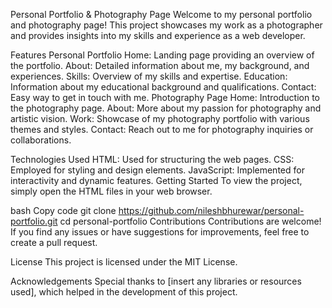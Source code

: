 Personal Portfolio & Photography Page
Welcome to my personal portfolio and photography page! This project showcases my work as a photographer and provides insights into my skills and experience as a web developer.

Features
Personal Portfolio
Home: Landing page providing an overview of the portfolio.
About: Detailed information about me, my background, and experiences.
Skills: Overview of my skills and expertise.
Education: Information about my educational background and qualifications.
Contact: Easy way to get in touch with me.
Photography Page
Home: Introduction to the photography page.
About: More about my passion for photography and artistic vision.
Work: Showcase of my photography portfolio with various themes and styles.
Contact: Reach out to me for photography inquiries or collaborations.

Technologies Used
HTML: Used for structuring the web pages.
CSS: Employed for styling and design elements.
JavaScript: Implemented for interactivity and dynamic features.
Getting Started
To view the project, simply open the HTML files in your web browser.

bash
Copy code
git clone https://github.com/nileshbhurewar/personal-portfolio.git
cd personal-portfolio
Contributions
Contributions are welcome! If you find any issues or have suggestions for improvements, feel free to create a pull request.

License
This project is licensed under the MIT License.

Acknowledgements
Special thanks to [insert any libraries or resources used], which helped in the development of this project.

